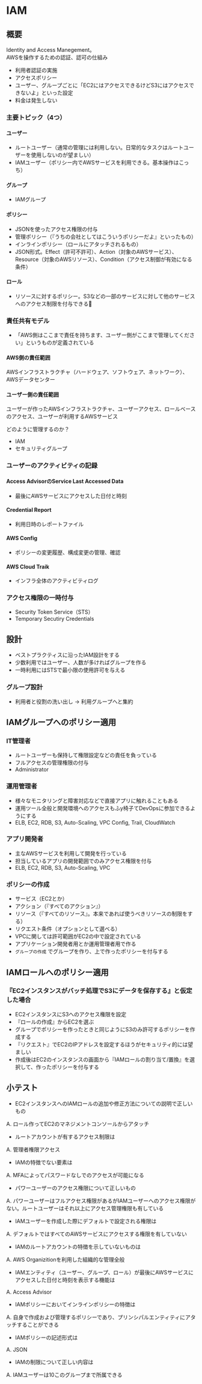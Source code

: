 # IAM

## 概要

Identity and Access Manegement。  
AWSを操作するための認証、認可の仕組み

- 利用者認証の実施
- アクセスポリシー
- ユーザー、グループごとに「EC2にはアクセスできるけどS3にはアクセスできないよ」といった設定
- 料金は発生しない

### 主要トピック（4つ）

#### ユーザー

- ルートユーザー（通常の管理には利用しない。日常的なタスクはルートユーザーを使用しないのが望ましい）
- IAMユーザー（ポリシー内でAWSサービスを利用できる。基本操作はこっち）

#### グループ

- IAMグループ

#### ポリシー

- JSONを使ったアクセス権限の付与
- 管理ポリシー（『うちの会社としてはこういうポリシーだよ』といったもの）
- インラインポリシー（ロールにアタッチされるもの）
- JSON形式。Effect（許可不許可）、Action（対象のAWSサービス）、Resource（対象のAWSリソース）、Condition（アクセス制御が有効になる条件）

#### ロール

- リソースに対するポリシー。S3などの一部のサービスに対して他のサービスへのアクセス制限を付与できる

### 責任共有モデル

- 「AWS側はここまで責任を持ちます、ユーザー側がここまで管理してください」というものが定義されている

#### AWS側の責任範囲

AWSインフラストラクチャ（ハードウェア、ソフトウェア、ネットワーク）、AWSデータセンター

#### ユーザー側の責任範囲

ユーザーが作ったAWSインフラストラクチャ、ユーザーアクセス、ロールベースのアクセス、ユーザーが利用するAWSサービス

どのように管理するのか？

- IAM
- セキュリティグループ

### ユーザーのアクティビティの記録

#### Access AdvisorのService Last Accessed Data

- 最後にAWSサービスにアクセスした日付と時刻

#### Credential Report

- 利用日時のレポートファイル

#### AWS Config

- ポリシーの変更履歴、構成変更の管理、確認

#### AWS Cloud Traik

- インフラ全体のアクティビティログ

### アクセス権限の一時付与

- Security Token Service（STS）
- Temporary Secutiry Credentials

## 設計

- ベストプラクティスに沿ったIAM設計をする
- 少数利用ではユーザー、人数が多ければグループを作る
- 一時利用にはSTSで最小限の使用許可を与える

### グループ設計

- 利用者と役割の洗い出し -> 利用グループへと集約

## IAMグループへのポリシー適用

### IT管理者

- ルートユーザーも保持して権限設定などの責任を負っている
- フルアクセスの管理権限の付与
- Administrator

### 運用管理者

- 様々なモニタリングと障害対応などで直接アプリに触れることもある
- 運用ツール全般と開発環境へのアクセスもふy椅子てDevOpsに参加できるようにする
- ELB, EC2, RDB, S3, Auto-Scaling, VPC Config, Trail, CloudWatch

### アプリ開発者

- 主なAWSサービスを利用して開発を行っている
- 担当しているアプリの開発範囲でのみアクセス権限を付与
- ELB, EC2, RDB, S3, Auto-Scaling, VPC

### ポリシーの作成

- サービス（EC2とか）
- アクション（『すべてのアクション』）
- リソース（『すべてのリソース』。本来であれば使うべきリソースの制限をする）
- リクエスト条件（オプションとして選べる）
- VPCに関しては許可範囲がEC2の中で設定されている
- アプリケーション開発者用とか運用管理者用で作る
- `グループの作成` でグループを作り、上で作ったポリシーを付与する

## IAMロールへのポリシー適用

### 『EC2インスタンスがバッチ処理でS3にデータを保存する』と仮定した場合

- EC2インスタンスにS3へのアクセス権限を設定
- 『ロールの作成』からEC2を選ぶ
- グループでポリシーを作ったときと同じようにS3のみ許可するポリシーを作成する
- 『リクエスト』でEC2のIPアドレスを設定するほうがセキュリティ的には望ましい
- 作成後はEC2のインスタンスの画面から『IAMロールの割り当て/置換』を選択して、作ったポリシーを付与する

## 小テスト

- EC2インスタンスへのIAMロールの追加や修正方法についての説明で正しいもの  

A. ロール作ってEC2のマネジメントコンソールからアタッチ

- ルートアカウントが有するアクセス制限は  

A. 管理者権限アクセス

- IAMの特徴でない要素は

A. MFAによってパスワードなしでのアクセスが可能になる

- パワーユーザーのアクセス権限について正しいもの  

A. パワーユーザーはフルアクセス権限があるがIAMユーザーへのアクセス権限がない。ルートユーザーはそれ以上にアクセス管理権限も有している

- IAMユーザーを作成した際にデフォルトで設定される権限は  

A. デフォルトではすべてのAWSサービスにアクセスする権限を有していない

- IAMのルートアカウントの特徴を示していないものは  

A. AWS Organizitionを利用した組織的な管理全般

- IAMエンティティ（ユーザー、グループ、ロール）が最後にAWSサービスにアクセスした日付と時刻を表示する機能は  

A. Access Advisor

- IAMポリシーにおいてインラインポリシーの特徴は

A. 自身で作成および管理するポリシーであり、プリンシパルエンティティにアタッチすることができる

- IAMポリシーの記述形式は

A. JSON

- IAMの制限について正しい内容は

A. IAMユーザーは10このグループまで所属できる
